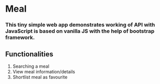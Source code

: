# Meal
### This tiny simple web app demonstrates working of API with JavaScript is based on vanilla JS with the help of bootstrap framework.
## Functionalities
1. Searching a meal
2. View meal information/details
3. Shortlist meal as favourite
